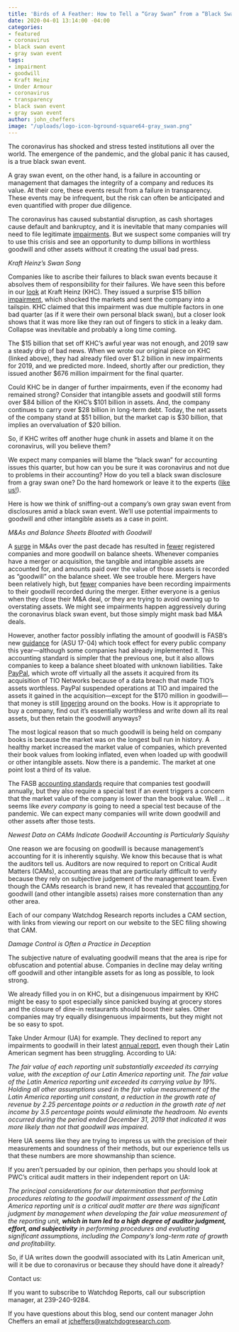 ```yaml
---
title: 'Birds of A Feather: How to Tell a “Gray Swan” from a “Black Swan.”'
date: 2020-04-01 13:14:00 -04:00
categories:
- featured
- coronavirus
- black swan event
- gray swan event
tags:
- impairment
- goodwill
- Kraft Heinz
- Under Armour
- coronavirus
- transparency
- black swan event
- gray swan event
author: john_cheffers
image: "/uploads/logo-icon-bground-square64-gray_swan.png"
---
```


The coronavirus has shocked and stress tested institutions all over the world.  The emergence of the pandemic, and the global panic it has caused, is a true black swan event.

A gray swan event, on the other hand, is a failure in accounting or management that damages the integrity of a company and reduces its value.  At their core, these events result from a failure in transparency. These events may be infrequent, but the risk can often be anticipated and even quantified with proper due diligence.

The coronavirus has caused substantial disruption, as cash shortages cause default and bankruptcy, and it is inevitable that many companies will need to file legitimate [impairments](https://www.cfo.com/accounting/2020/02/coronavirus-five-things-finance-needs-to-think-about-before-closing-the-books/).   But we suspect some companies will try to use this crisis and see an opportunity to dump billions in worthless goodwill and other assets without it creating the usual bad press.

*Kraft Heinz’s Swan Song*

Companies like to ascribe their failures to black swan events because it absolves them of responsibility for their failures.  We have seen this before in our [look](https://blog.watchdogresearch.com/posts/kraft-heinz-warren-buffets-dunkirk/) at Kraft Heinz (KHC).  They issued a surprise $15 billion [impairment](https://www.sec.gov/Archives/edgar/data/1637459/000163745919000049/form10-k2018.htm), which shocked the markets and sent the company into a tailspin.  KHC claimed that this impairment was due multiple factors in one bad quarter (as if it were their own personal black swan), but a closer look shows that it was more like they ran out of fingers to stick in a leaky dam. Collapse was inevitable and probably a long time coming.

The $15 billion that set off KHC’s awful year was not enough, and 2019 saw a steady drip of bad news.  When we wrote our original piece on KHC (linked above), they had already filed over $1.2 billion in new impairments for 2019, and we predicted more.  Indeed, shortly after our prediction, they issued another $676 million impairment for the final quarter.

Could KHC be in danger of further impairments, even if the economy had remained strong? Consider that intangible assets and goodwill still forms over $84 billion of the KHC’s $101 billion in assets.  And, the company continues to carry over $28 billion in long-term debt.  Today, the net assets of the company stand at $51 billion, but the market cap is $30 billion, that implies an overvaluation of $20 billion.

So, if KHC writes off another huge chunk in assets and blame it on the coronavirus, will you believe them?

We expect many companies will blame the “black swan” for accounting issues this quarter, but how can you be sure it was coronavirus and not due to problems in their accounting?  How do you tell a black swan disclosure from a gray swan one?  Do the hard homework or leave it to the experts ([like us!](https://www.watchdogresearch.com/#products)).

Here is how we think of sniffing-out a company’s own gray swan event from disclosures amid a black swan event.  We’ll use potential impairments to goodwill and other intangible assets as a case in point.

*M&As and Balance Sheets Bloated with Goodwill*

A [surge](https://imaa-institute.org/m-and-a-us-united-states/#m-and-a-history) in M&As over the past decade has resulted in [fewer](https://www.nytimes.com/2018/08/04/business/shrinking-stock-market.html) registered companies and more goodwill on balance sheets. Whenever companies have a merger or acquisition, the tangible and intangible assets are accounted for, and amounts paid over the value of those assets is recorded as “goodwill” on the balance sheet.  We see trouble here.  Mergers have been relatively high, but [fewer](https://blog.auditanalytics.com/goodwill-and-intangible-asset-impairments-in-sp-500/) companies have been recording impairments to their goodwill recorded during the merger.  Either everyone is a genius when they close their M&A deal, or they are trying to avoid owning up to overstating assets.   We might see impairments happen aggressively during the coronavirus black swan event, but those simply might mask bad M&A deals.

However, another factor possibly inflating the amount of goodwill is FASB’s new [guidance](https://www.cpajournal.com/2018/09/26/the-new-guidance-for-goodwill-impairment/) for (ASU 17-04) which took effect for every public company this year—although some companies had already implemented it.  This accounting standard is simpler that the previous one, but it also allows companies to keep a balance sheet bloated with unknown liabilities.  Take [PayPal](https://blog.watchdogresearch.com/posts/paypal-obscuring-problems-from-new-acquisitions/), which wrote off virtually all the assets it acquired from its acquisition of TIO Networks because of a data breach that made TIO’s assets worthless.  PayPal suspended operations at TIO and impaired the assets it gained in the acquisition—except for the $170 million in goodwill—that money is still [lingering](https://blog.auditanalytics.com/paypal-the-importance-of-intangible-asset-impairments/) around on the books.  How is it appropriate to buy a company, find out it’s essentially worthless and write down all its real assets, but then retain the goodwill anyways?

The most logical reason that so much goodwill is being held on company books is because the market was on the longest bull run in history.  A healthy market increased the market value of companies, which prevented their book values from looking inflated, even when loaded up with goodwill or other intangible assets.  Now there is a pandemic. The market at one point lost a third of its value.

The FASB [accounting standards](https://asc.fasb.org/imageRoot/79/49129379.pdf) require that companies test goodwill annually, but they also require a special test if an event triggers a concern that the market value of the company is lower than the book value.  Well … it seems like *every company* is going to need a special test because of the pandemic.  We can expect many companies will write down goodwill and other assets after those tests.

*Newest Data on CAMs Indicate Goodwill Accounting is Particularly Squishy*

One reason we are focusing on goodwill is because management’s accounting for it is inherently squishy.  We know this because that is what the auditors tell us.  Auditors are now required to report on Critical Audit Matters (CAMs), accounting areas that are particularly difficult to verify because they rely on subjective judgement of the management team.  Even though the CAMs research is brand new, it has revealed that [accounting ](https://blog.auditanalytics.com/an-updated-overview-of-cams/)for goodwill (and other intangible assets) raises more consternation than any other area.

Each of our company Watchdog Research reports includes a CAM section, with links from viewing our report on our website to the SEC filing showing that CAM.

*Damage Control is Often a Practice in Deception*

The subjective nature of evaluating goodwill means that the area is ripe for obfuscation and potential abuse.  Companies in decline may delay writing off goodwill and other intangible assets for as long as possible, to look strong.

We already filled you in on KHC, but a disingenuous impairment by KHC might be easy to spot especially since panicked buying at grocery stores and the closure of dine-in restaurants should boost their sales.  Other companies may try equally disingenuous impairments, but they might not be so easy to spot.

Take Under Armour (UA) for example.  They declined to report any impairments to goodwill in their latest [annual report](https://www.sec.gov/ix?doc=/Archives/edgar/data/1336917/000133691720000010/ua-20191231.htm), even though their Latin American segment has been struggling. According to UA:

*The fair value of each reporting unit substantially exceeded its carrying value, with the exception of our Latin America reporting unit. The fair value of the Latin America reporting unit exceeded its carrying value by 19%. Holding all other assumptions used in the fair value measurement of the Latin America reporting unit constant, a reduction in the growth rate of revenue by 2.25 percentage points or a reduction in the growth rate of net income by 3.5 percentage points would eliminate the headroom. No events occurred during the period ended December 31, 2019 that indicated it was more likely than not that goodwill was impaired.*

Here UA seems like they are trying to impress us with the precision of their measurements and soundness of their methods, but our experience tells us that these numbers are more showmanship than science.

If you aren’t persuaded by our opinion, then perhaps you should look at PWC’s critical audit matters in their independent report on UA:

*The principal considerations for our determination that performing procedures relating to the goodwill impairment assessment of the Latin America reporting unit is a critical audit matter are there was significant judgment by management when developing the fair value measurement of the reporting unit, **which in turn led to a high degree of auditor judgment, effort, and subjectivity** in performing procedures and evaluating significant assumptions, including the Company’s long-term rate of growth and profitability.*

So, if UA writes down the goodwill associated with its Latin American unit, will it be due to coronavirus or because they should have done it already?

Contact us:

If you want to subscribe to Watchdog Reports, call our subscription manager, at 239-240-9284.

If you have questions about this blog, send our content manager John Cheffers an email at jcheffers@watchdogresearch.com.